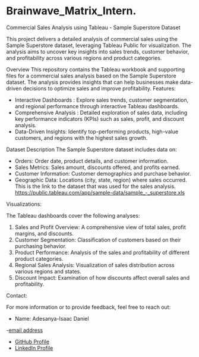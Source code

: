 # Brainwave_Matrix_Intern.



 Commercial Sales Analysis using Tableau - Sample Superstore Dataset


This project delivers a detailed analysis of commercial sales using the Sample Superstore dataset, leveraging Tableau Public for visualization. The analysis aims to uncover key insights into sales trends, customer behavior, and profitability across various regions and product categories.

Overview
This repository contains the Tableau workbook and supporting files for a commercial sales analysis based on the Sample Superstore dataset. The analysis provides insights that can help businesses make data-driven decisions to optimize sales and improve profitability.
 Features:
- Interactive Dashboards : Explore sales trends, customer segmentation, and regional performance through interactive Tableau dashboards.
- Comprehensive Analysis : Detailed exploration of sales data, including key performance indicators (KPIs) such as sales, profit, and discount analysis.
- Data-Driven Insights: Identify top-performing products, high-value customers, and regions with the highest sales growth.

Dataset Description
The Sample Superstore dataset includes data on:
- Orders: Order date, product details, and customer information.
- Sales Metrics: Sales amount, discounts offered, and profits earned.
- Customer Information: Customer demographics and purchase behavior.
- Geographic Data: Locations (city, state, region) where sales occurred.
This is the link to the dataset that was used for the sales analysis.
https://public.tableau.com/app/sample-data/sample_-_superstore.xls

Visualizations:

The Tableau dashboards cover the following analyses:
1. Sales and Profit Overview: A comprehensive view of total sales, profit margins, and discounts.
2. Customer Segmentation: Classification of customers based on their purchasing behavior.
3. Product Performance: Analysis of the sales and profitability of different product categories.
4. Regional Sales Analysis: Visualization of sales distribution across various regions and states.
5. Discount Impact: Examination of how discounts affect overall sales and profitability.



 Contact: 

For more information or to provide feedback, feel free to reach out:
- Name: Adesanya-Isaac Daniel

-[email address](dadesanya2021@gmail.com)
- [GitHub Profile]( https://github.com/Dadey64)
- [LinkedIn Profile]( www.linkedin.com/in/daniel-isaac-4664582a9)


